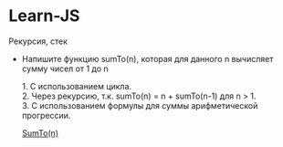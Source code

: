 # Learn-JS
Рекурсия, стек
  <ul>
    <li>Напишите функцию sumTo(n), которая для данного n вычисляет сумму чисел от 1 до n</a>
        <p> 1. С использованием цикла.</br>2. Через рекурсию, т.к. sumTo(n) = n + sumTo(n-1) для n > 1.</br> 3. С использованием формулы для суммы арифметической прогрессии.</p>
        <a href="/main/Basics of JavaScript/SumTo(n)">SumTo(n)</a>
  </ul>
